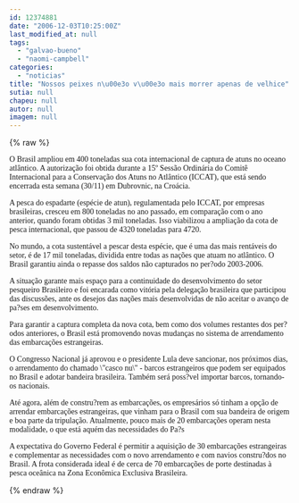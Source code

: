 ```yaml
---
id: 12374881
date: "2006-12-03T10:25:00Z"
last_modified_at: null
tags:
  - "galvao-bueno"
  - "naomi-campbell"
categories:
  - "noticias"
title: "Nossos peixes n\u00e3o v\u00e3o mais morrer apenas de velhice"
sutia: null
chapeu: null
autor: null
imagem: null
---
```

{% raw %}
<p><P><FONT face=Verdana>O Brasil ampliou em 400 toneladas sua cota internacional de captura de atuns no oceano atlântico. A autorização foi obtida durante a 15º Sessão Ordinária do Comitê Internacional para a Conservação dos Atuns no Atlântico (ICCAT), que está sendo encerrada esta semana (30/11) em Dubrovnic, na Croácia.</FONT></P></p>
<p><P><FONT face=Verdana>A pesca do espadarte (espécie de atun), regulamentada pelo ICCAT, por empresas brasileiras, cresceu em 800 toneladas no ano passado, em comparação com o ano anterior, quando foram obtidas 3 mil toneladas. Isso viabilizou a ampliação da cota de pesca internacional, que passou de 4320 toneladas para 4720. </FONT></P></p>
<p><P><FONT face=Verdana>No mundo, a cota sustentável a pescar desta espécie, que é uma das mais rentáveis do setor, é de 17 mil toneladas, dividida entre todas as nações que atuam no atlântico. O Brasil garantiu ainda o repasse dos saldos não capturados no per?odo 2003-2006. </FONT></P></p>
<p><P><FONT face=Verdana>A situação garante mais espaço para a continuidade do desenvolvimento do setor pesqueiro Brasileiro e foi encarada como vitória pela delegação brasileira que participou das discussões, ante os desejos das nações mais desenvolvidas de não aceitar o avanço de pa?ses em desenvolvimento. </FONT></P></p>
<p><P><FONT face=Verdana>Para garantir a captura completa da nova cota, bem como dos volumes restantes dos per?odos anteriores, o Brasil está promovendo novas mudanças no sistema de arrendamento das embarcações estrangeiras. </FONT></P></p>
<p><P><FONT face=Verdana>O Congresso Nacional já aprovou e o presidente Lula deve sancionar, nos próximos dias, o arrendamento do chamado \"casco nu\" - barcos estrangeiros que podem ser equipados no Brasil e adotar bandeira brasileira. Também será poss?vel importar barcos, tornando-os nacionais. </FONT></P></p>
<p><P><FONT face=Verdana>Até agora, além de constru?rem as embarcações, os empresários só tinham a opção de arrendar embarcações estrangeiras, que vinham para o Brasil com sua bandeira de origem e boa parte da tripulação. Atualmente, pouco mais de 20 embarcações operam nesta modalidade, o que está aquém das necessidades do Pa?s</FONT></P></p>
<p><P><FONT face=Verdana>A expectativa do Governo Federal é permitir a aquisição de 30 embarcações estrangeiras e complementar as necessidades com o novo arrendamento e com navios constru?dos no Brasil. A frota considerada ideal é de cerca de 70 embarcações de porte destinadas à pesca oceânica na Zona Econômica Exclusiva Brasileira. </FONT></P> </p>
{% endraw %}